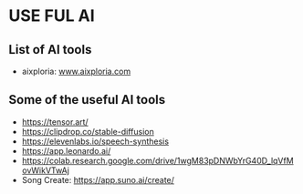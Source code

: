 # USE FUL AI 

## List of AI tools
  - aixploria: www.aixploria.com

## Some of the useful AI tools
  - https://tensor.art/
  - https://clipdrop.co/stable-diffusion
  - https://elevenlabs.io/speech-synthesis
  - https://app.leonardo.ai/
  - https://colab.research.google.com/drive/1wgM83pDNWbYrG40D_lqVfMovWikVTwAj
  - Song Create: https://app.suno.ai/create/
